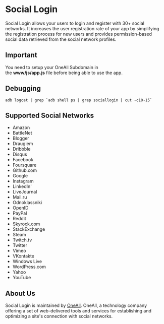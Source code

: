 # Social Login
Social Login allows your users to login and register with 30+ social networks. 
It increases the user registration rate of your app by simplifying the registration process for 
new users and provides permission-based social data retrieved from the social network profiles.

## Important
You need to setup your OneAll Subdomain in<br /> 
the <b>www/js/app.js</b> file before being able to use the app.

## Debugging
```
adb logcat | grep `adb shell ps | grep sociallogin | cut -c10-15`
```

## Supported Social Networks
* Amazon
* BattleNet
* Blogger
* Draugiem
* Dribbble
* Disqus
* Facebook
* Foursquare
* Github.com
* Google
* Instagram
* LinkedIn'
* LiveJournal
* Mail.ru
* Odnoklassniki
* OpenID
* PayPal
* Reddit
* Skyrock.com		
* StackExchange
* Steam
* Twitch.tv
* Twitter
* Vimeo
* VKontakte
* Windows Live
* WordPress.com
* Yahoo
* YouTube

## About Us
Social Login is maintained by [OneAll](http://www.oneall.com/). OneAll, a technology company offering a set of 
web-delivered tools and services for establishing and optimizing a site's connection with social networks.

